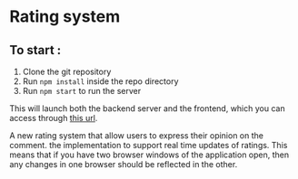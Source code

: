 # Rating system

## To start :
1. Clone the git repository
1. Run `npm install` inside the repo directory
1. Run `npm start` to run the server

This will launch both the backend server and the frontend, which you can access through [this url](http://localhost:3000).

A new rating system that allow users to express their opinion on the comment.
the implementation to support real time updates of ratings. This means that if you have two browser windows of the application open, then any changes in one browser should be reflected in the other.

